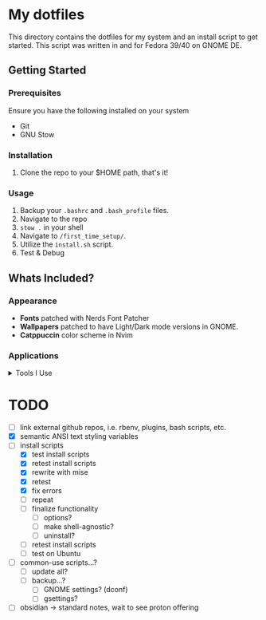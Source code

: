 # My dotfiles

This directory contains the dotfiles for my system and an install script to get started.
This script was written in and for Fedora 39/40 on GNOME DE.

## Getting Started
### Prerequisites
Ensure you have the following installed on your system
- Git
- GNU Stow
### Installation
1. Clone the repo to your $HOME path, that's it!

### Usage
1. Backup your `.bashrc` and `.bash_profile` files.
2. Navigate to the repo
3. `stow .` in your shell
4. Navigate to `/first_time_setup/`.
5. Utilize the `install.sh` script.
6. Test & Debug

## Whats Included?
### Appearance
- **Fonts** patched with Nerds Font Patcher
- **Wallpapers** patched to have Light/Dark mode versions in GNOME.
- **Catppuccin** color scheme in Nvim

### Applications
<details>
<summary>Tools I Use</summary>

- Back-Ups
  - Backups (provided by `deja-dup`) for Home Directory backups
  - Btrfs-Assistant for "restore point\[s] when a system configuration goes wrong"
  - rsync for Obsidian Vault backup to local folder.
- General Productivity
  - GUI
    - Firefox (Web Browser)
      - Extensions:
        - ProtonPass
        - ProtonVPN
        - UBlock Origin
        - Privacy Badger
        - Dark Reader
        - Flagfox
        - Tree Style Tab
    - Obsidian (Note Taking) - config occurs on Sync
      - Theme: Minimal
      - (Community) Plugins:
        - Highightr
        - Calendar
        - Periodic Notes
        - Folder Notes
        - Waypoint
        - Hider
        - Style Settings
        - Minimal Theme Settings
    - Synfig (Animation Software)
    - Google Chrome (Keyboard Training via zsa.io) - not included. download urself
    - LibreOffice Suite (Office Productivity Suite) - not included. download urself
    - ProtonMail (Mail & Calendar) - not included. download urself
    - ProtonVPN (VPN Client) - not included. download urself
- Development Tools
  - Terminal
    - GNU Stow
    - Git
    - Bat (`cat` improvement)
    - Bats (Bash test framework)
    - LSD
    - TLDR
    - NeoVIM
      - Plugins:
        - Colorschemes:
          - Catppuccin
        - Kickstart defaults:
          - Autopairs
          - Cmp
          - Conform
          - Debug
          - Git Signs
          - Indent Line
          - Lint
          - LSP Config
          - Mini
          - NeoTree
          - Telescope
          - Todo Comments
          - Treesitter
          - WhichKey
        - Custom plugins:
          - Auto Dark Mode
          - Vim-Bundler
          - Vim-Commentary
          - Vim-Endwise
          - Vim-Fugitive
          - Vim-Rails
          - Vim-Tmux
          - Neoscroll
    - Tmux
      - Plugins:
        - TPM (plugin manager)
        - Tmux-Sensible
        - Tmux-Which-Key
  - Programming Languages
    - elm
    - julia
    - ruby
    - rust
    - vala
    - zig
</details>

# TODO
- [ ] link external github repos, i.e. rbenv, plugins, bash scripts, etc.
- [x] semantic ANSI text styling variables
- [ ] install scripts
  - [x] test install scripts
  - [x] retest install scripts
  - [x] rewrite with mise
  - [x] retest
  - [x] fix errors
  - [ ] repeat
  - [ ] finalize functionality
    - [ ] options?
    - [ ] make shell-agnostic?
    - [ ] uninstall?
  - [ ] retest install scripts
  - [ ] test on Ubuntu
- [ ] common-use scripts...?
  - [ ] update all?
  - [ ] backup...?
    - [ ] GNOME settings? (dconf)
    - [ ] gsettings?
- [ ] obsidian -> standard notes, wait to see proton offering
